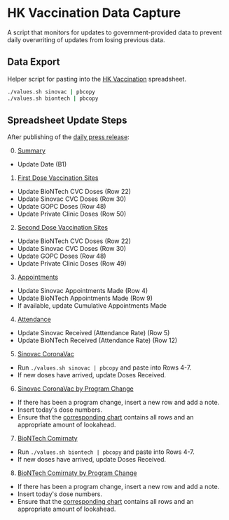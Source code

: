# HK Vaccination Data Capture

A script that monitors for updates to government-provided data to prevent daily overwriting of updates from losing previous data.

## Data Export

Helper script for pasting into the [HK Vaccination](https://docs.google.com/spreadsheets/d/1V3i6IDeaAInmR_cXdWdHLMV0iGC4cBc6BsNdrbTAVLw/edit#gid=877381111) spreadsheet.

```sh
./values.sh sinovac | pbcopy
./values.sh biontech | pbcopy
```

## Spreadsheet Update Steps

After publishing of the [daily press release](https://www.info.gov.hk/gia/general/today.htm):

0. [Summary](https://docs.google.com/spreadsheets/d/1V3i6IDeaAInmR_cXdWdHLMV0iGC4cBc6BsNdrbTAVLw/edit#gid=877381111)
  - Update Date (B1)
1. [First Dose Vaccination Sites](https://docs.google.com/spreadsheets/d/1V3i6IDeaAInmR_cXdWdHLMV0iGC4cBc6BsNdrbTAVLw/edit#gid=0)
  - Update BioNTech CVC Doses (Row 22)
  - Update Sinovac CVC Doses (Row 30)
  - Update GOPC Doses (Row 48)
  - Update Private Clinic Doses (Row 50)
2. [Second Dose Vaccination Sites](https://docs.google.com/spreadsheets/d/1V3i6IDeaAInmR_cXdWdHLMV0iGC4cBc6BsNdrbTAVLw/edit#gid=942563013)
  - Update BioNTech CVC Doses (Row 22)
  - Update Sinovac CVC Doses (Row 30)
  - Update GOPC Doses (Row 48)
  - Update Private Clinic Doses (Row 49)
3. [Appointments](https://docs.google.com/spreadsheets/d/1V3i6IDeaAInmR_cXdWdHLMV0iGC4cBc6BsNdrbTAVLw/edit#gid=1085462531)
  - Update Sinovac Appointments Made (Row 4)
  - Update BioNTech Appointments Made (Row 9)
  - If available, update Cumulative Appointments Made
4. [Attendance](https://docs.google.com/spreadsheets/d/1V3i6IDeaAInmR_cXdWdHLMV0iGC4cBc6BsNdrbTAVLw/edit#gid=1743032585)
  - Update Sinovac Received (Attendance Rate) (Row 5)
  - Update BioNTech Received (Attendance Rate) (Row 12)
5. [Sinovac CoronaVac](https://docs.google.com/spreadsheets/d/1V3i6IDeaAInmR_cXdWdHLMV0iGC4cBc6BsNdrbTAVLw/edit#gid=1878857625)
  - Run `./values.sh sinovac | pbcopy` and paste into Rows 4-7.
  - If new doses have arrived, update Doses Received.
6. [Sinovac CoronaVac by Program Change](https://docs.google.com/spreadsheets/d/1V3i6IDeaAInmR_cXdWdHLMV0iGC4cBc6BsNdrbTAVLw/edit#gid=442072332)
  - If there has been a program change, insert a new row and add a note.
  - Insert today's dose numbers.
  - Ensure that the [corresponding chart](https://docs.google.com/spreadsheets/d/1V3i6IDeaAInmR_cXdWdHLMV0iGC4cBc6BsNdrbTAVLw/edit#gid=2007182375) contains all rows and an appropriate amount of lookahead.
7. [BioNTech Comirnaty](https://docs.google.com/spreadsheets/d/1V3i6IDeaAInmR_cXdWdHLMV0iGC4cBc6BsNdrbTAVLw/edit#gid=1969119955)
  - Run `./values.sh biontech | pbcopy` and paste into Rows 4-7.
  - If new doses have arrived, update Doses Received.
8. [BioNTech Comirnaty by Program Change](https://docs.google.com/spreadsheets/d/1V3i6IDeaAInmR_cXdWdHLMV0iGC4cBc6BsNdrbTAVLw/edit#gid=918530009)
  - If there has been a program change, insert a new row and add a note.
  - Insert today's dose numbers.
  - Ensure that the [corresponding chart](https://docs.google.com/spreadsheets/d/1V3i6IDeaAInmR_cXdWdHLMV0iGC4cBc6BsNdrbTAVLw/edit#gid=1950473671) contains all rows and an appropriate amount of lookahead.

